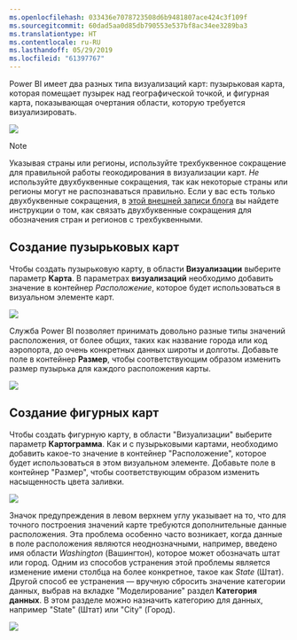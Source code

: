 ```yaml
---
ms.openlocfilehash: 033436e7078723508d6b9481807ace424c3f109f
ms.sourcegitcommit: 60dad5aa0d85db790553e537bf8ac34ee3289ba3
ms.translationtype: HT
ms.contentlocale: ru-RU
ms.lasthandoff: 05/29/2019
ms.locfileid: "61397767"
---
```

Power BI имеет два разных типа визуализаций карт: пузырьковая карта, которая помещает пузырек над географической точкой, и фигурная карта, показывающая очертания области, которую требуется визуализировать.

![](media/3-5-create-map-visualizations/3-5_1.png)

> [!NOTE]
> Указывая страны или регионы, используйте трехбуквенное сокращение для правильной работы геокодирования в визуализации карт. *Не* используйте двухбуквенные сокращения, так как некоторые страны или регионы могут не распознаваться правильно.
> Если у вас есть только двухбуквенные сокращения, в [этой внешней записи блога](https://blog.ailon.org/how-to-display-2-letter-country-data-on-a-power-bi-map-85fc738497d6#.yudauacxp) вы найдете инструкции о том, как связать двухбуквенные сокращения для обозначения стран и регионов с трехбуквенными.
> 
> 

## <a name="create-bubble-maps"></a>Создание пузырьковых карт
Чтобы создать пузырьковую карту, в области **Визуализации** выберите параметр **Карта**. В параметрах **визуализаций** необходимо добавить значение в контейнер *Расположение*, которое будет использоваться в визуальном элементе карт.

![](media/3-5-create-map-visualizations/3-5_2.png)

Служба Power BI позволяет принимать довольно разные типы значений расположения, от более общих, таких как название города или код аэропорта, до очень конкретных данных широты и долготы. Добавьте поле в контейнер **Размер**, чтобы соответствующим образом изменить размер пузырька для каждого расположения карты.

![](media/3-5-create-map-visualizations/3-5_3.png)

## <a name="create-shape-maps"></a>Создание фигурных карт
Чтобы создать фигурную карту, в области "Визуализации" выберите параметр **Картограмма**. Как и с пузырьковыми картами, необходимо добавить какое-то значение в контейнер "Расположение", которое будет использоваться в этом визуальном элементе. Добавьте поле в контейнер "Размер", чтобы соответствующим образом изменить насыщенность цвета заливки.

![](media/3-5-create-map-visualizations/3-5_4.png)

Значок предупреждения в левом верхнем углу указывает на то, что для точного построения значений карте требуются дополнительные данные расположения. Эта проблема особенно часто возникает, когда данные в поле расположения являются неоднозначными, например, введено имя области *Washington* (Вашингтон), которое может обозначать штат или город. Одним из способов устранения этой проблемы является изменение имени столбца на более конкретное, такое как *State* (Штат). Другой способ ее устранения — вручную сбросить значение категории данных, выбрав на вкладке "Моделирование" раздел **Категория данных**. В этом разделе можно назначить категорию для данных, например "State" (Штат) или "City" (Город).

![](media/3-5-create-map-visualizations/3-5_5.png)

